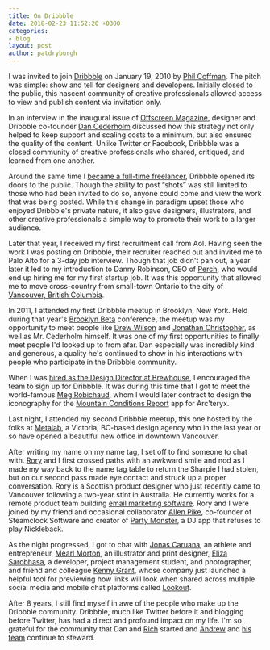```yaml
---
title: On Dribbble
date: 2018-02-23 11:52:20 +0300
categories:
- blog
layout: post
author: patdryburgh
---
```


I was invited to join [Dribbble][dr] on January 19, 2010 by [Phil Coffman][pc]. The pitch was simple: show and tell for designers and developers. Initially closed to the public, this nascent community of creative professionals allowed access to view and publish content via invitation only.

In an interview in the inaugural issue of [Offscreen Magazine][om], designer and Dribbble co-founder [Dan Cederholm][dc] discussed how this strategy not only helped to keep support and scaling costs to a minimum, but also ensured the quality of the content. Unlike Twitter or Facebook, Dribbble was a closed community of creative professionals who shared, critiqued, and learned from one another.

Around the same time I [became a full-time freelancer][fr], Dribbble opened its doors to the public. Though the ability to post “shots” was still limited to those who had been invited to do so, anyone could come and view the work that was being posted. While this change in paradigm upset those who enjoyed Dribbble's private nature, it also gave designers, illustrators, and other creative professionals a simple way to promote their work to a larger audience.

Later that year, I received my first recruitment call from Aol. Having seen the work I was posting on Dribbble, their recruiter reached out and invited me to Palo Alto for a 3-day job interview. Though that job didn't pan out, a year later it led to my introduction to Danny Robinson, CEO of [Perch][pe], who would end up hiring me for my first startup job. It was this opportunity that allowed me to move cross-country from small-town Ontario to the city of [Vancouver, British Columbia][va].

In 2011, I attended my first Dribbble meetup in Brooklyn, New York. Held during that year's [Brooklyn Beta][bb] conference, the meetup was my opportunity to meet people like [Drew Wilson][dw] and [Jonathan Christopher][jc], as well as Mr. Cederholm himself. It was one of my first opportunities to finally meet people I'd looked up to from afar. Dan especially was incredibly kind and generous, a quality he's continued to show in his interactions with people who participate in the Dribbble community.

When I was [hired as the Design Director at Brewhouse][bh], I encouraged the team to sign up for Dribbble. It was during this time that I got to meet the world-famous [Meg Robichaud][md], whom I would later contract to design the iconography for the [Mountain Conditions Report][mcr] app for Arc'teryx.

Last night, I attended my second Dribbble meetup, this one hosted by the folks at [Metalab][ml], a Victoria, BC-based design agency who in the last year or so have opened a beautiful new office in downtown Vancouver.

After writing my name on my name tag, I set off to find someone to chat with. [Rory][pr] and I first crossed paths with an awkward smile and nod as I made my way back to the name tag table to return the Sharpie I had stolen, but on our second pass made eye contact and struck up a proper conversation. Rory is a Scottish product designer who just recently came to Vancouver following a two-year stint in Australia. He currently works for a remote product team building [email marketing software][vr]. Rory and I were joined by my friend and occasional collaborator [Allen Pike][ap], co-founder of Steamclock Software and creator of [Party Monster][pm], a DJ app that refuses to play Nickleback.

As the night progressed, I got to chat with [Jonas Caruana][jca], an athlete and entrepreneur, [Mearl Morton][mm], an illustrator and print designer, [Eliza Sarobhasa][es], a developer, project management student, and photographer, and friend and colleague [Kenny Grant][kg], whose company just launched a helpful tool for previewing how links will look when shared across multiple social media and mobile chat platforms called [Lookout][lo].

After 8 years, I still find myself in awe of the people who make up the Dribbble community. Dribbble, much like Twitter before it and blogging before Twitter, has had a direct and profound impact on my life. I'm so grateful for the community that Dan and [Rich][rt] started and [Andrew][aw] and [his team][da] continue to steward.

[dr]: http://dribbble.com/pat
[bb]: http://patdryburgh.com/blog/brooklyn-beta/
[fr]: http://patdryburgh.com/blog/pat-dryburgh-is-a-freelance-designer/
[pc]: https://philcoffman.com
[dw]: http://drewwilson.com
[jc]: https://mondaybynoon.com/
[dc]: http://simplebits.com
[om]: https://www.offscreenmag.com/
[pr]: http://probablyrory.com
[mc]: http://mailchimp.com
[vr]: https://www.getvero.com/
[jca]: https://www.jonosapien.com
[mm]: http://meandmo.ca
[es]: http://www.gravitytrope.com/hello
[kg]: http://kenny.is
[lo]: http://mobilecavalry.com/lookout/
[rt]: http://thornett.com
[aw]: https://twitter.com/awilkinson?lang=en
[da]: http://dribbble.com/about
[pe]: http://patdryburgh.com/work/perch/
[va]: http://patdryburgh.com/blog/vancouver/
[ml]: http://metalab.co
[bh]: http://brewhouse.io/blog/2015/06/12/brewhouse-hires-a-creative-beard.html
[md]: https://dribbble.com/megdraws
[mcr]: https://itunes.apple.com/ca/app/mountain-conditions-report/id961780477?mt=8
[ap]: http://allenpike.com
[pm]: https://www.steamclock.com/partymonster/